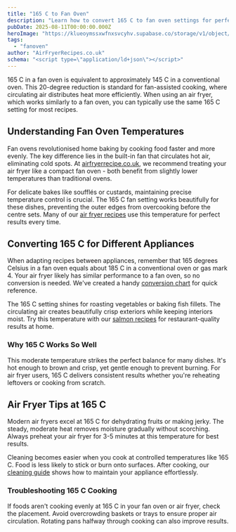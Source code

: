 ```yaml
---
title: "165 C to Fan Oven"
description: "Learn how to convert 165 C to fan oven settings for perfect baking. Includes air fryer equivalents and temperature tips for UK kitchens."
pubDate: 2025-08-11T00:00:00.000Z
heroImage: "https://klueoymssxwfnxsvcyhv.supabase.co/storage/v1/object/public/md/165-c-to-fan-oven-ca200046.png"
tags:
  - "fanoven"
author: "AirFryerRecipes.co.uk"
schema: "<script type=\"application/ld+json\"></script>"
---
```


<p>165 C in a fan oven is equivalent to approximately 145 C in a conventional oven. This 20-degree reduction is standard for fan-assisted cooking, where circulating air distributes heat more efficiently. When using an air fryer, which works similarly to a fan oven, you can typically use the same 165 C setting for most recipes.</p>

<h2>Understanding Fan Oven Temperatures</h2>
<p>Fan ovens revolutionised home baking by cooking food faster and more evenly. The key difference lies in the built-in fan that circulates hot air, eliminating cold spots. At <a href=https://www.airfryerrecipe.co.uk>airfryerrecipe.co.uk</a>, we recommend treating your air fryer like a compact fan oven - both benefit from slightly lower temperatures than traditional ovens.</p>
<p>For delicate bakes like soufflés or custards, maintaining precise temperature control is crucial. The 165 C fan setting works beautifully for these dishes, preventing the outer edges from overcooking before the centre sets. Many of our <a href=https://www.airfryerrecipe.co.uk/recipes>air fryer recipes</a> use this temperature for perfect results every time.</p>

<h2>Converting 165 C for Different Appliances</h2>
<p>When adapting recipes between appliances, remember that 165 degrees Celsius in a fan oven equals about 185 C in a conventional oven or gas mark 4. Your air fryer likely has similar performance to a fan oven, so no conversion is needed. We've created a handy <a href=https://www.airfryerrecipe.co.uk/air-fryer-conversion-chart>conversion chart</a> for quick reference.</p>
<p>The 165 C setting shines for roasting vegetables or baking fish fillets. The circulating air creates beautifully crisp exteriors while keeping interiors moist. Try this temperature with our <a href=https://www.airfryerrecipe.co.uk/recipe-category/salmon>salmon recipes</a> for restaurant-quality results at home.</p>

<h3>Why 165 C Works So Well</h3>
<p>This moderate temperature strikes the perfect balance for many dishes. It's hot enough to brown and crisp, yet gentle enough to prevent burning. For air fryer users, 165 C delivers consistent results whether you're reheating leftovers or cooking from scratch.</p>

<h2>Air Fryer Tips at 165 C</h2>
<p>Modern air fryers excel at 165 C for dehydrating fruits or making jerky. The steady, moderate heat removes moisture gradually without scorching. Always preheat your air fryer for 3-5 minutes at this temperature for best results.</p>
<p>Cleaning becomes easier when you cook at controlled temperatures like 165 C. Food is less likely to stick or burn onto surfaces. After cooking, our <a href=https://www.airfryerrecipe.co.uk/air-fryer-cleaner>cleaning guide</a> shows how to maintain your appliance effortlessly.</p>

<h3>Troubleshooting 165 C Cooking</h3>
<p>If foods aren't cooking evenly at 165 C in your fan oven or air fryer, check the placement. Avoid overcrowding baskets or trays to ensure proper air circulation. Rotating pans halfway through cooking can also improve results.</p>